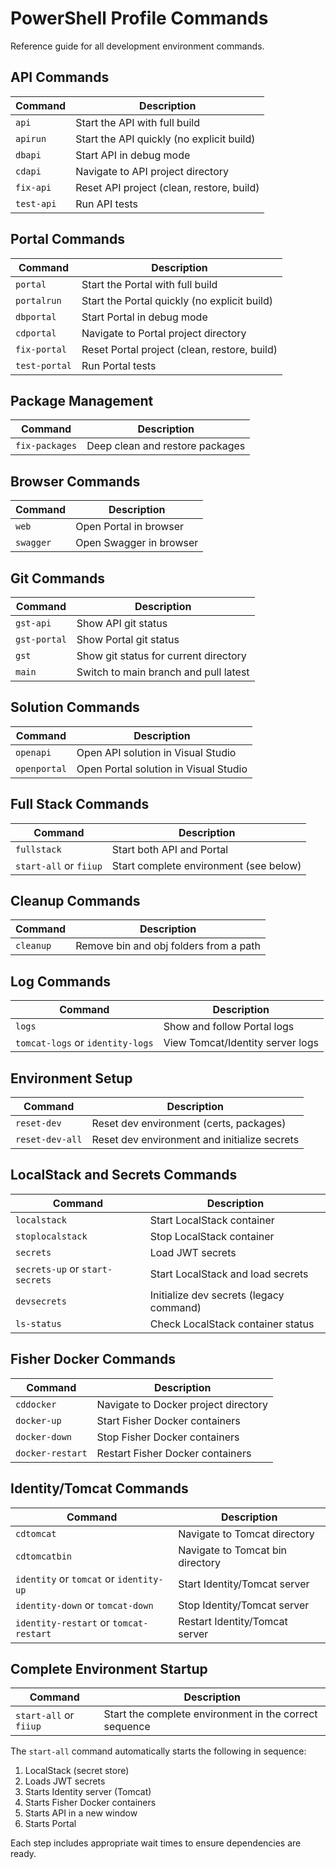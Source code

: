 # PowerShell Profile Commands

Reference guide for all development environment commands.

## API Commands

| Command | Description |
|---------|-------------|
| `api` | Start the API with full build |
| `apirun` | Start the API quickly (no explicit build) |
| `dbapi` | Start API in debug mode |
| `cdapi` | Navigate to API project directory |
| `fix-api` | Reset API project (clean, restore, build) |
| `test-api` | Run API tests |

## Portal Commands

| Command | Description |
|---------|-------------|
| `portal` | Start the Portal with full build |
| `portalrun` | Start the Portal quickly (no explicit build) |
| `dbportal` | Start Portal in debug mode |
| `cdportal` | Navigate to Portal project directory |
| `fix-portal` | Reset Portal project (clean, restore, build) |
| `test-portal` | Run Portal tests |

## Package Management

| Command | Description |
|---------|-------------|
| `fix-packages` | Deep clean and restore packages |

## Browser Commands

| Command | Description |
|---------|-------------|
| `web` | Open Portal in browser |
| `swagger` | Open Swagger in browser |

## Git Commands

| Command | Description |
|---------|-------------|
| `gst-api` | Show API git status |
| `gst-portal` | Show Portal git status |
| `gst` | Show git status for current directory |
| `main` | Switch to main branch and pull latest |

## Solution Commands

| Command | Description |
|---------|-------------|
| `openapi` | Open API solution in Visual Studio |
| `openportal` | Open Portal solution in Visual Studio |

## Full Stack Commands

| Command | Description |
|---------|-------------|
| `fullstack` | Start both API and Portal |
| `start-all` or `fiiup` | Start complete environment (see below) |

## Cleanup Commands

| Command | Description |
|---------|-------------|
| `cleanup` | Remove bin and obj folders from a path |

## Log Commands

| Command | Description |
|---------|-------------|
| `logs` | Show and follow Portal logs |
| `tomcat-logs` or `identity-logs` | View Tomcat/Identity server logs |

## Environment Setup

| Command | Description |
|---------|-------------|
| `reset-dev` | Reset dev environment (certs, packages) |
| `reset-dev-all` | Reset dev environment and initialize secrets |

## LocalStack and Secrets Commands

| Command | Description |
|---------|-------------|
| `localstack` | Start LocalStack container |
| `stoplocalstack` | Stop LocalStack container |
| `secrets` | Load JWT secrets |
| `secrets-up` or `start-secrets` | Start LocalStack and load secrets |
| `devsecrets` | Initialize dev secrets (legacy command) |
| `ls-status` | Check LocalStack container status |

## Fisher Docker Commands

| Command | Description |
|---------|-------------|
| `cddocker` | Navigate to Docker project directory |
| `docker-up` | Start Fisher Docker containers |
| `docker-down` | Stop Fisher Docker containers |
| `docker-restart` | Restart Fisher Docker containers |

## Identity/Tomcat Commands

| Command | Description |
|---------|-------------|
| `cdtomcat` | Navigate to Tomcat directory |
| `cdtomcatbin` | Navigate to Tomcat bin directory |
| `identity` or `tomcat` or `identity-up` | Start Identity/Tomcat server |
| `identity-down` or `tomcat-down` | Stop Identity/Tomcat server |
| `identity-restart` or `tomcat-restart` | Restart Identity/Tomcat server |

## Complete Environment Startup

| Command | Description |
|---------|-------------|
| `start-all` or `fiiup` | Start the complete environment in the correct sequence |

The `start-all` command automatically starts the following in sequence:
1. LocalStack (secret store)
2. Loads JWT secrets
3. Starts Identity server (Tomcat)
4. Starts Fisher Docker containers
5. Starts API in a new window
6. Starts Portal

Each step includes appropriate wait times to ensure dependencies are ready.

